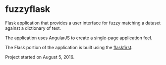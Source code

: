 fuzzyflask
==========

Flask application that provides a user interface for fuzzy matching a dataset against a dictionary of text.

The application uses AngularJS to create a single-page application feel.

The Flask portion of the application is built using the [flaskfirst](https://github.com/rouzazari/flaskfirst "flaskfirst").

Project started on August 5, 2016.
